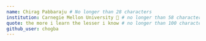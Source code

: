 ```yaml
---
name: Chirag Pabbaraju # No longer than 28 characters
institution: Carnegie Mellon University 🚩 # no longer than 58 characters
quote: the more i learn the lesser i know # no longer than 100 characters, avoid using quotes(") to guarantee the format remains the same.
github_user: chogba
---
```

